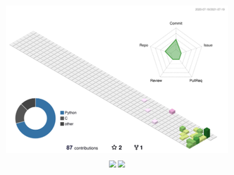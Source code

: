 ![](./profile-3d-contrib/profile-season-animate.svg)
<div align="center">
<img src="https://github-readme-stats.vercel.app/api/top-langs/?username=nakajima-john-shotaro&layout=compact&count_private=true">
<img src="https://github-readme-stats.vercel.app/api?username=nakajima-john-shotaro&count_private=true&show_icons=true&theme=radical">
</div>
<!--
**nakajima-john-shotaro/nakajima-john-shotaro** is a ✨ _special_ ✨ repository because its `README.md` (this file) appears on your GitHub profile.

Here are some ideas to get you started:

- 🔭 I’m currently working on ...
- 🌱 I’m currently learning ...
- 👯 I’m looking to collaborate on ...
- 🤔 I’m looking for help with ...
- 💬 Ask me about ...
- 📫 How to reach me: ...
- 😄 Pronouns: ...
- ⚡ Fun fact: ...
-->
